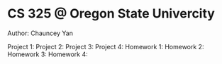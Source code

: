 CS 325 @ Oregon State Univercity
================================
Author: Chauncey Yan

  Project 1:
  Project 2:
  Project 3:
  Project 4:
  Homework 1:
  Homework 2:
  Homework 3:
  Homework 4:

